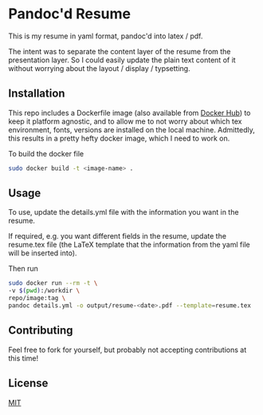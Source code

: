 
# Pandoc'd Resume
This is my resume in yaml format, pandoc'd into latex / pdf. 

The intent was to separate the content layer of the resume from the presentation layer. So I could easily update the plain text content of it
without worrying about the layout / display / typsetting.


## Installation

This repo includes a Dockerfile image (also available from [Docker Hub](https://hub.docker.com/repository/docker/devintark/pandoc-resume)) to keep it platform agnostic, and to allow me to not worry about which tex environment, fonts, versions are installed on the local machine. Admittedly, this results in a pretty hefty docker image, which I need to work on. 

To build the docker file

```bash
sudo docker build -t <image-name> .
```


## Usage

To use, update the details.yml file with the information you want in the resume.

If required, e.g. you want different fields in the resume, update the resume.tex file (the LaTeX template that the information from the yaml file will be inserted into).

Then run

```bash
sudo docker run --rm -t \
-v $(pwd):/workdir \
repo/image:tag \
pandoc details.yml -o output/resume-<date>.pdf --template=resume.tex
```


## Contributing
Feel free to fork for yourself, but probably not accepting contributions at this time!

## License
[MIT](https://choosealicense.com/licenses/mit/)

